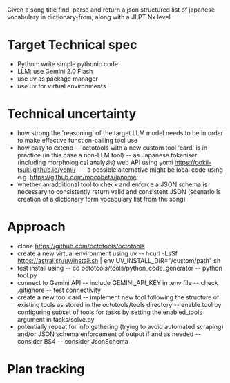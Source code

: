 #

Given a song title find, parse and return a json structured list of japanese vocabulary in dictionary-from, along with a JLPT Nx level 

# Target Technical spec
- Python: write simple pythonic code
- LLM: use Gemini 2.0 Flash
- use uv as package manager
- use uv for virtual environments


# Technical uncertainty
- how strong the 'reasoning' of the target LLM model needs to be in order to make effective function-calling tool use
- how easy to extend
-- octotools with a new custom tool 'card' is in practice (in this case a non-LLM tool)
-- as Japanese tokeniser (including morphological analysis) web API using yomi https://ookii-tsuki.github.io/yomi/
--- a possible alternative might be local code using e.g. https://github.com/mocobeta/janome;
- whether an additional tool to check and enforce a JSON schema is necessary to consistently return valid and consistent JSON (scenario is creation of a dictionary form vocabulary list from the song)

# Approach
- clone https://github.com/octotools/octotools
- create a new virtual environment using uv 
-- hcurl -LsSf https://astral.sh/uv/install.sh | env UV_INSTALL_DIR="/custom/path" sh
- test install using 
-- cd octotools/tools/python_code_generator
-- python tool.py
- connect to Gemini API
-- include GEMINI_API_KEY in .env file
-- check .gitignore
-- test connectivity
- create a new tool card
-- implement new tool following the structure of existing tools as stored in the octotools/tools directory
-- enable tool by configuring subset of tools for tasks by setting the enabled_tools argument in tasks/solve.py
- potentially repeat for info gathering (trying to avoid automated scraping) and/or JSON schema enforcement of output if and as needed
-- consider BS4
-- consider JsonSchema

# Plan tracking
